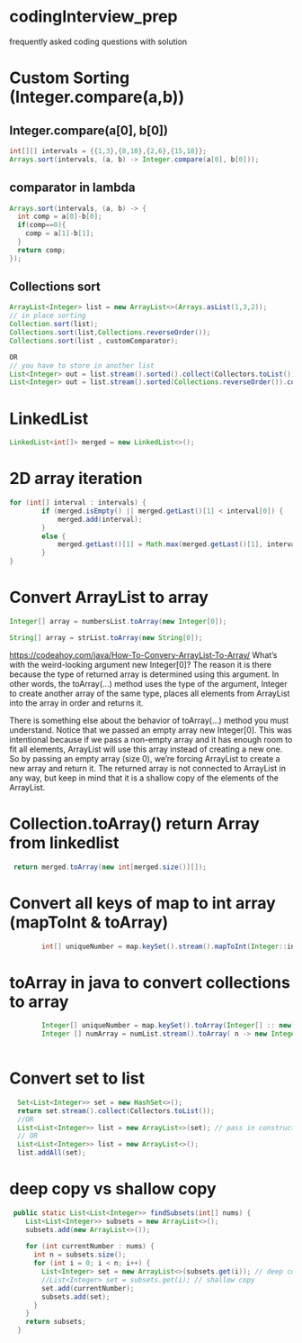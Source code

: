 # codingInterview_prep
frequently asked coding questions with solution


# Custom Sorting (Integer.compare(a,b))
## Integer.compare(a[0], b[0])
```java
int[][] intervals = {{1,3},{8,10},{2,6},{15,18}};
Arrays.sort(intervals, (a, b) -> Integer.compare(a[0], b[0])); 
```

## comparator in lambda
```java
Arrays.sort(intervals, (a, b) -> {
  int comp = a[0]-b[0];
  if(comp==0){
    comp = a[1]-b[1];
  }
  return comp;
});
```

## Collections sort
```java
ArrayList<Integer> list = new ArrayList<>(Arrays.asList(1,3,2));
// in place sorting
Collection.sort(list);
Collections.sort(list,Collections.reverseOrder());
Collections.sort(list , customComparator); 

OR
// you have to store in another list
List<Integer> out = list.stream().sorted().collect(Collectors.toList()); 
List<Integer> out = list.stream().sorted(Collections.reverseOrder()).collect(Collectors.toList());
```

# LinkedList
```java
LinkedList<int[]> merged = new LinkedList<>();
```

# 2D array iteration
```java
for (int[] interval : intervals) {
        if (merged.isEmpty() || merged.getLast()[1] < interval[0]) {
            merged.add(interval);
        }
        else {
            merged.getLast()[1] = Math.max(merged.getLast()[1], interval[1]);
        }
}

```

# Convert ArrayList to array 
```java
Integer[] array = numbersList.toArray(new Integer[0]);

String[] array = strList.toArray(new String[0]);
```
https://codeahoy.com/java/How-To-Convery-ArrayList-To-Array/ 
What’s with the weird-looking argument new Integer[0]? The reason it is there because the type of returned array is determined using this argument. In other words, the toArray(...) method uses the type of the argument, Integer to create another array of the same type, places all elements from ArrayList into the array in order and returns it.

There is something else about the behavior of toArray(...) method you must understand. Notice that we passed an empty array new Integer[0]. This was intentional because if we pass a non-empty array and it has enough room to fit all elements, ArrayList will use this array instead of creating a new one. So by passing an empty array (size 0), we’re forcing ArrayList to create a new array and return it. The returned array is not connected to ArrayList in any way, but keep in mind that it is a shallow copy of the elements of the ArrayList.

# Collection.toArray() return Array from linkedlist
```java
 return merged.toArray(new int[merged.size()][]);
 ```
# Convert all keys of map to int array (mapToInt & toArray)
```java
        int[] uniqueNumber = map.keySet().stream().mapToInt(Integer::intValue).toArray();
```

# toArray in java to convert collections to array 
```java
        Integer[] uniqueNumber = map.keySet().toArray(Integer[] :: new); // convert object array to INteger array
        Integer [] numArray = numList.stream().toArray( n -> new Integer[n]);
        
```

# Convert set to list 
```java
  Set<List<Integer>> set = new HashSet<>();
  return set.stream().collect(Collectors.toList());  
  //OR
  List<List<Integer>> list = new ArrayList<>(set); // pass in constructor
  // OR
  List<List<Integer>> list = new ArrayList<>();
  list.addAll(set);
```


# deep copy vs shallow copy
```java
 public static List<List<Integer>> findSubsets(int[] nums) {
    List<List<Integer>> subsets = new ArrayList<>();
    subsets.add(new ArrayList<>());
    
    for (int currentNumber : nums) {
      int n = subsets.size();
      for (int i = 0; i < n; i++) {
        List<Integer> set = new ArrayList<>(subsets.get(i)); // deep copy
        //List<Integer> set = subsets.get(i); // shallow copy
        set.add(currentNumber);
        subsets.add(set);
      }
    }
    return subsets;
  }

```
